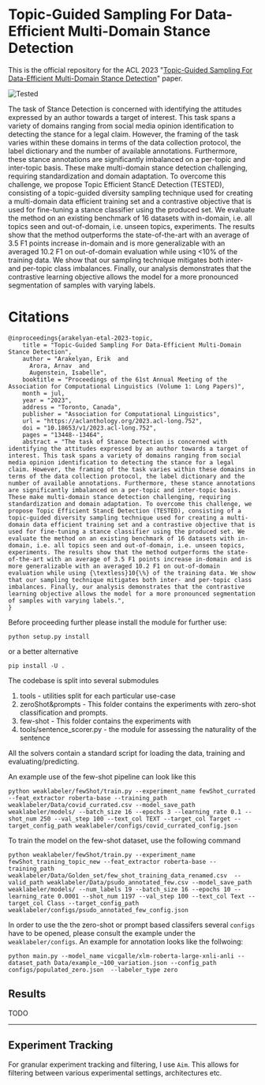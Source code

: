 # Topic-Guided Sampling For Data-Efficient Multi-Domain Stance Detection

This is the official repository for the ACL 2023 "[Topic-Guided Sampling For Data-Efficient Multi-Domain Stance Detection](https://aclanthology.org/2023.acl-long.752.pdf)" paper.

![Tested](https://github.com/copenlu/TESTED/assets/8036160/c3a141ee-c6e2-4534-b626-9424ab501eb9)


The task of Stance Detection is concerned with identifying the attitudes expressed by an author towards a target of interest. This task spans a variety of domains ranging from social media opinion identification to detecting the stance for a legal claim. However, the framing of the task varies within these domains in terms of the data collection protocol, the label dictionary and the number of available annotations. Furthermore, these stance annotations are significantly imbalanced on a per-topic and inter-topic basis. These make multi-domain stance detection challenging, requiring standardization and domain adaptation. To overcome this challenge, we propose Topic Efficient StancE Detection (TESTED), consisting of a topic-guided diversity sampling technique used for creating a multi-domain data efficient training set and a contrastive objective that is used for fine-tuning a stance classifier using the produced set. We evaluate the method on an existing benchmark of 16 datasets with in-domain, i.e. all topics seen and out-of-domain, i.e. unseen topics, experiments. The results show that the method outperforms the state-of-the-art with an average of 3.5 F1 points increase in-domain and is more generalizable with an averaged 10.2 F1 on out-of-domain evaluation while using <10% of the training data. We show that our sampling technique mitigates both inter- and per-topic class imbalances. Finally, our analysis demonstrates that the contrastive learning objective allows the model for a more pronounced segmentation of samples with varying labels.


# Citations
```
@inproceedings{arakelyan-etal-2023-topic,
    title = "Topic-Guided Sampling For Data-Efficient Multi-Domain Stance Detection",
    author = "Arakelyan, Erik  and
      Arora, Arnav  and
      Augenstein, Isabelle",
    booktitle = "Proceedings of the 61st Annual Meeting of the Association for Computational Linguistics (Volume 1: Long Papers)",
    month = jul,
    year = "2023",
    address = "Toronto, Canada",
    publisher = "Association for Computational Linguistics",
    url = "https://aclanthology.org/2023.acl-long.752",
    doi = "10.18653/v1/2023.acl-long.752",
    pages = "13448--13464",
    abstract = "The task of Stance Detection is concerned with identifying the attitudes expressed by an author towards a target of interest. This task spans a variety of domains ranging from social media opinion identification to detecting the stance for a legal claim. However, the framing of the task varies within these domains in terms of the data collection protocol, the label dictionary and the number of available annotations. Furthermore, these stance annotations are significantly imbalanced on a per-topic and inter-topic basis. These make multi-domain stance detection challenging, requiring standardization and domain adaptation. To overcome this challenge, we propose Topic Efficient StancE Detection (TESTED), consisting of a topic-guided diversity sampling technique used for creating a multi-domain data efficient training set and a contrastive objective that is used for fine-tuning a stance classifier using the produced set. We evaluate the method on an existing benchmark of 16 datasets with in-domain, i.e. all topics seen and out-of-domain, i.e. unseen topics, experiments. The results show that the method outperforms the state-of-the-art with an average of 3.5 F1 points increase in-domain and is more generalizable with an averaged 10.2 F1 on out-of-domain evaluation while using {\textless}10{\%} of the training data. We show that our sampling technique mitigates both inter- and per-topic class imbalances. Finally, our analysis demonstrates that the contrastive learning objective allows the model for a more pronounced segmentation of samples with varying labels.",
}
```


Before proceeding further please install the module for further use:

```
python setup.py install
```

or a better alternative

```
pip install -U .
```

The codebase is split into several submodules

1) tools - utilities split for each particular use-case
2) zeroShot&prompts - This folder contains the experiments with zero-shot classification and prompts.
3) few-shot - This folder contains the experiments with
4) tools/sentence_scorer.py - the module for assessing the naturality of the sentence

All the solvers contain a standard script for loading the data, training and evaluating/predicting.

An example use of the few-shot pipeline can look like this

```
python weaklabeler/fewShot/train.py --experiment_name fewShot_currated --feat_extractor roberta-base --training_path weaklabeler/Data/covid_currated.csv --model_save_path weaklabeler/models/ --batch_size 16 --epochs 3 --learning_rate 0.1 --shot_num 250 --val_step 100 --text_col TEXT --target_col Target --target_config_path weaklabeler/configs/covid_currated_config.json 

```

To train the model on the few-shot dataset, use the following command

```
python weaklabeler/fewShot/train.py --experiment_name fewShot_training_topic_new --feat_extractor roberta-base --training_path weaklabeler/Data/Golden_set/few_shot_training_data_renamed.csv  --valid_path weaklabeler/Data/psudo_annotated_few.csv --model_save_path weaklabeler/models/ --num_labels 19 --batch_size 16 --epochs 10 --learning_rate 0.0001 --shot_num 1197 --val_step 100 --text_col Text --target_col Class --target_config_path weaklabeler/configs/psudo_annotated_few_config.json
```


In order to use the the zero-shot or prompt based classifers several `configs` have to be opened, please consult the example under the `weaklabeler/configs`. An example for annotation looks like
the follwoing:

```
python main.py --model_name vicgalle/xlm-roberta-large-xnli-anli --dataset_path Data/example_~100_variation.json --config_path configs/populated_zero.json  --labeler_type zero

```


## Results

TODO

___
## Experiment Tracking

For granular experiment tracking and filtering, I use `Aim`. This allows for filtering between various experimental settings, architectures etc.

